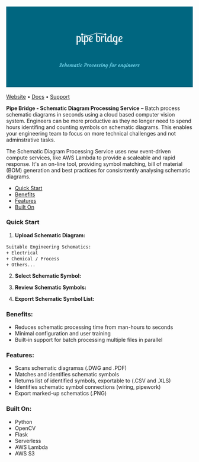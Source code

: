 [![Pipe Bridge Schematic Processing Service](./assets/pipe-bridge-logo.png)]()

[Website](http://) • [Docs](https://) • [Support](https://)

**Pipe Bridge - Schematic Diagram Processing Service** – Batch process schematic diagrams in seconds using a cloud based computer vision system. Engineers can be more productive as they no longer need to spend hours identifing and counting symbols on schematic diagrams. This enables your engineering team to focus on more technical challenges and not adminstrative tasks.

The Schematic Diagram Processing Service uses new event-driven compute services, like AWS Lambda to provide a scaleable and rapid response.  It's an on-line tool, providing symbol matching, bill of material (BOM) generation and best practices for consisntently analysing schematic diagrams.

* [Quick Start](#quick-start)
* [Benefits](#benefits)
* [Features](#features)
* [Built On](#built-on)

### <a name="quick-start"></a> Quick Start

1. __Upload Schematic Diagram:__

```
Suitable Engineering Schematics:
+ Electrical
+ Chemical / Process
+ Others...
```

2. __Select Schematic Symbol:__


3. __Review Schematic Symbols:__


4. __Exporrt Schematic Symbol List:__




### <a name="benefits"></a> Benefits:
+ Reduces schematic processing time from man-hours to seconds
+ Minimal configuration and user training
+ Built-in support for batch processing multiple files in parallel

### <a name="features"></a> Features:
+ Scans schematic diagramss (.DWG and .PDF)
+ Matches and identifies schematic symbols
+ Returns list of identified symbols, exportable to (.CSV and .XLS)
+ Identifies schematic symbol connections (wiring, pipework)
+ Export marked-up schematics (.PNG)

### <a name="built-on"></a> Built On:
+ Python
+ OpenCV
+ Flask
+ Serverless
+ AWS Lambda
+ AWS S3





